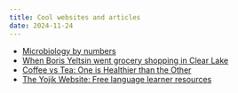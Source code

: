 ```yaml
---
title: Cool websites and articles
date: 2024-11-24
---
```


- [Microbiology by numbers](https://www.nature.com/articles/nrmicro2644)
- [When Boris Yeltsin went grocery shopping in Clear Lake](https://www.chron.com/neighborhood/bayarea/news/article/When-Boris-Yeltsin-went-grocery-shopping-in-Clear-5759129.php)
- [Coffee vs Tea: One is Healthier than the Other](https://www.youtube.com/watch?v=e_idg7gmcQg)
- [The Yojik Website: Free language learner resources](https://fsi-languages.yojik.eu/)
